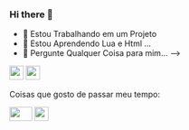 ### Hi there 👋

- 🔭 Estou Trabalhando em um Projeto
- 🌱 Estou Aprendendo Lua e Html ...
- 💬 Pergunte Qualquer Coisa para mim...
-->

<img src="https://upload.wikimedia.org/wikipedia/commons/thumb/c/cf/Lua-Logo.svg/1200px-Lua-Logo.svg.png" width="25vw" height="25vh">   <img src="https://upload.wikimedia.org/wikipedia/commons/thumb/6/61/HTML5_logo_and_wordmark.svg/200px-HTML5_logo_and_wordmark.svg.png" width="25vw" height="25vh">

Coisas que gosto de passar meu tempo:

<img src="https://upload.wikimedia.org/wikipedia/commons/thumb/d/d9/Node.js_logo.svg/1200px-Node.js_logo.svg.png" width="40vw" height="25vh">    <img src="https://upload.wikimedia.org/wikipedia/commons/thumb/2/2d/Visual_Studio_Code_1.18_icon.svg/64px-Visual_Studio_Code_1.18_icon.svg.png" width="25vw" height="25vh"> 

<!--
<img src="" width="700vw" height="350vh">
-->
